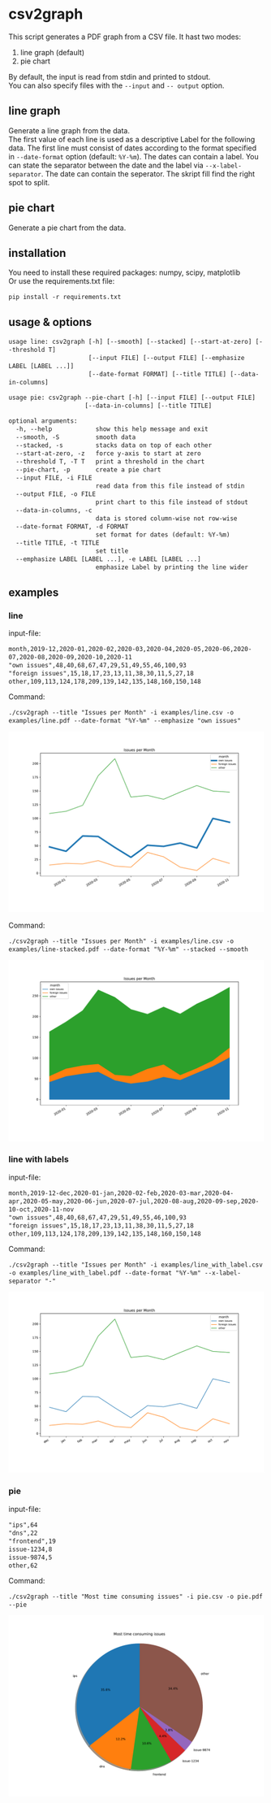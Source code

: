 # csv2graph
This script generates a PDF graph from a CSV file.
It hast two modes:
1. line graph (default)
2. pie chart

By default, the input is read from stdin and printed to stdout.  
You can also specify files with the `--input` and `-- output` option.

## line graph
Generate a line graph from the data.  
The first value of each line is used as a descriptive Label for the following data.
The first line must consist of dates 
according to the format specified in `--date-format` option (default: `%Y-%m`).
The dates can contain a label.
You can state the separator between the date and the label via `--x-label-separator`.
The date can contain the seperator. The skript fill find the right spot to split.

## pie chart
Generate a pie chart from the data.

## installation
You need to install these required packages: numpy, scipy, matplotlib  
Or use the requirements.txt file:
```
pip install -r requirements.txt
```

## usage & options
```
usage line: csv2graph [-h] [--smooth] [--stacked] [--start-at-zero] [--threshold T]
                      [--input FILE] [--output FILE] [--emphasize LABEL [LABEL ...]]
                      [--date-format FORMAT] [--title TITLE] [--data-in-columns]
```
```
usage pie: csv2graph --pie-chart [-h] [--input FILE] [--output FILE]
                     [--data-in-columns] [--title TITLE]
```
```
optional arguments:
  -h, --help            show this help message and exit
  --smooth, -S          smooth data
  --stacked, -s         stacks data on top of each other
  --start-at-zero, -z   force y-axis to start at zero
  --threshold T, -T T   print a threshold in the chart
  --pie-chart, -p       create a pie chart
  --input FILE, -i FILE
                        read data from this file instead of stdin
  --output FILE, -o FILE
                        print chart to this file instead of stdout
  --data-in-columns, -c
                        data is stored column-wise not row-wise
  --date-format FORMAT, -d FORMAT
                        set format for dates (default: %Y-%m)
  --title TITLE, -t TITLE
                        set title
  --emphasize LABEL [LABEL ...], -e LABEL [LABEL ...]
                        emphasize Label by printing the line wider
```

## examples

### line
input-file:
```csv
month,2019-12,2020-01,2020-02,2020-03,2020-04,2020-05,2020-06,2020-07,2020-08,2020-09,2020-10,2020-11
"own issues",48,40,68,67,47,29,51,49,55,46,100,93
"foreign issues",15,18,17,23,13,11,38,30,11,5,27,18
other,109,113,124,178,209,139,142,135,148,160,150,148
```
Command: 
```shell
./csv2graph --title "Issues per Month" -i examples/line.csv -o examples/line.pdf --date-format "%Y-%m" --emphasize "own issues"
```
![line chart](examples/line.png)

Command: 
```shell
./csv2graph --title "Issues per Month" -i examples/line.csv -o examples/line-stacked.pdf --date-format "%Y-%m" --stacked --smooth
```
![line chart stacked](examples/line-stacked.png)

### line with labels
input-file:
```csv
month,2019-12-dec,2020-01-jan,2020-02-feb,2020-03-mar,2020-04-apr,2020-05-may,2020-06-jun,2020-07-jul,2020-08-aug,2020-09-sep,2020-10-oct,2020-11-nov
"own issues",48,40,68,67,47,29,51,49,55,46,100,93
"foreign issues",15,18,17,23,13,11,38,30,11,5,27,18
other,109,113,124,178,209,139,142,135,148,160,150,148
```
Command: 
```shell
./csv2graph --title "Issues per Month" -i examples/line_with_label.csv -o examples/line_with_label.pdf --date-format "%Y-%m" --x-label-separator "-"
```
![line chart with label](examples/line_with_label.png) 

### pie
input-file:
```csv
"ips",64
"dns",22
"frontend",19
issue-1234,8
issue-9874,5
other,62
```
Command: 
```shell
./csv2graph --title "Most time consuming issues" -i pie.csv -o pie.pdf --pie
```
![pie chart](examples/pie.png)
